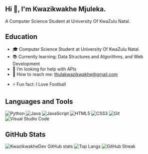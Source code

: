 ## Hi 👋, I'm Kwazikwakhe Mjuleka.

A Computer Science Student at University Of KwaZulu Natal.

## Education
- 🎓 Computer Science Student at University Of KwaZulu Natal.
- 📚 Currently learning: Data Structures and Algorithms, and Web Development
- 🤔 I’m looking for help with APIs
- 📧 How to reach me:  [thulakwazikwakhe@gmail.com](mailto:thulakwazikwakhe@gmail.com)
+ ⚡ Fun fact: I  Love Football


## Languages and Tools
![Python](https://img.shields.io/badge/Python-3776AB?style=for-the-badge&logo=python&logoColor=white)
<img src="https://img.shields.io/badge/Java-007396?style=for-the-badge&logo=java&logoColor=white" alt="Java"/>
![JavaScript](https://img.shields.io/badge/JavaScript-F7DF1E?style=for-the-badge&logo=javascript&logoColor=black)
![HTML5](https://img.shields.io/badge/HTML5-E34F26?style=for-the-badge&logo=html5&logoColor=white)
![CSS3](https://img.shields.io/badge/CSS3-1572B6?style=for-the-badge&logo=css3&logoColor=white)
![Git](https://img.shields.io/badge/Git-F05032?style=for-the-badge&logo=git&logoColor=white)
![Visual Studio Code](https://img.shields.io/badge/VS%20Code-0078D4?style=for-the-badge&logo=visual-studio-code&logoColor=white)

## GitHub Stats
![KwazikwakheDev GitHub stats](https://github-readme-stats.vercel.app/api?username=KwazikwakheDev&show_icons=true&theme=radical)
![Top Langs](https://github-readme-stats.vercel.app/api/top-langs/?username=KwazikwakheDev&layout=compact&theme=radical)
![GitHub Streak](https://github-readme-streak-stats.herokuapp.com/?user=KwazikwakheDev&theme=radical)



<!--
**KwazikwakheDev/KwazikwakheDev** is a ✨ _special_ ✨ repository because its `README.md` (this file) appears on your GitHub profile.

Here are some ideas to get you started:

- 🔭 I’m currently working on ...
- 🌱 I’m currently learning ...
- 👯 I’m looking to collaborate on ...
- 🤔 I’m looking for help with ...
- 💬 Ask me about ...
- 📫 How to reach me: ...
- 😄 Pronouns: ...
- ⚡ Fun fact: ...
-->
